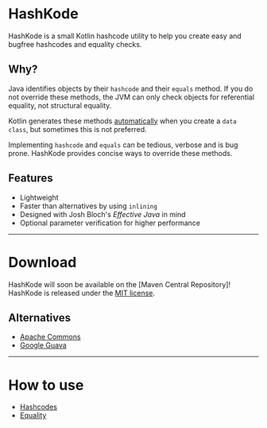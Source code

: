 # HashKode
HashKode is a small Kotlin hashcode utility to help you create easy and bugfree hashcodes and equality checks.

## Why?
Java identifies objects by their `hashcode` and their `equals` method. If you do not override these methods, the JVM can only check objects for referential equality, not structural equality.

Kotlin generates these methods [automatically](https://kotlinlang.org/docs/reference/data-classes.html#data-classes) when you create a `data class`, but sometimes this is not preferred.

Implementing `hashcode` and `equals` can be tedious, verbose and is bug prone. HashKode provides concise ways to override these methods.

## Features
- Lightweight
- Faster than alternatives by using `inlining`
- Designed with Josh Bloch's *Effective Java* in mind
- Optional parameter verification for higher performance

---
  
# Download
HashKode will soon be available on the [Maven Central Repository]!
HashKode is released under the [MIT license](LICENSE.md).

## Alternatives
- [Apache Commons](https://commons.apache.org/proper/commons-lang/apidocs/org/apache/commons/lang3/builder/HashCodeBuilder.html)
- [Google Guava](https://github.com/google/guava/wiki/CommonObjectUtilitiesExplained)

---

# How to use
- [Hashcodes](#hashcodes)
- [Equality](#equality)
